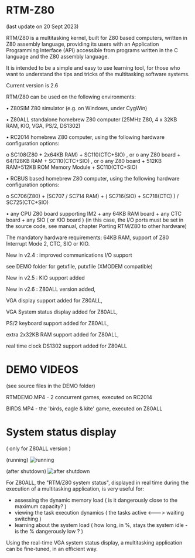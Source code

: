 # RTM-Z80

(last update on 20 Sept 2023)

RTM/Z80 is a multitasking kernel, built for Z80 based computers, written in Z80 assembly language, providing its users with an Application Programming Interface (API) accessible from programs written in the C language and the Z80 assembly language.

It is intended to be a simple and easy to use learning tool, for those who want to understand the tips and tricks of the multitasking software systems.

Current version is 2.6 

RTM/Z80 can be used on the following environments:

• Z80SIM Z80 simulator (e.g. on Windows, under CygWin)

• Z80ALL standalone homebrew Z80 computer (25MHz Z80, 4 x 32KB RAM, KIO, VGA, PS/2, DS1302)

• RC2014 homebrew Z80 computer, using the following hardware configuration options:

  o SC108(Z80 + 2x64KB RAM) + SC110(CTC+SIO) , or
  o any Z80 board + 64/128KB RAM + SC110(CTC+SIO) , or
  o any Z80 board + 512KB RAM+512KB ROM Memory Module + SC110(CTC+SIO)

• RCBUS based homebrew Z80 computer, using the following hardware configuration options:

  o SC706(Z80) + (SC707 / SC714 RAM) + ( SC716(SIO) + SC718(CTC) ) / SC725(CTC+SIO) 

• any CPU Z80 board supporting IM2 + any 64KB RAM board + any CTC board + any SIO ( or KIO board ) (in this case, the I/O ports must be set in the source code, see manual, chapter Porting RTM/Z80 to other hardware)

The mandatory hardware requirements: 64KB RAM, support of Z80 Interrupt Mode 2, CTC, SIO or KIO.   

New in v2.4 : improved communications I/O support

see DEMO folder for getxfile, putxfile (XMODEM compatible)

New in v2.5 : KIO support added

New in v2.6 : Z80ALL version added, 

VGA display support added for Z80ALL, 

VGA System status display added for Z80ALL, 

PS/2 keyboard support added for Z80ALL, 

extra 2x32KB RAM support added for Z80ALL,

real time clock DS1302 support added for Z80ALL

# DEMO VIDEOS 

(see source files in the DEMO folder)

RTMDEMO.MP4 - 2 concurrent games, executed on RC2014

BIRDS.MP4 - the 'birds, eagle & kite' game, executed on Z80ALL

# System status display

 ( only for Z80ALL version )

(running)
![running](https://github.com/Laci1953/RTM-Z80/assets/87603175/7e8091fa-14ae-4b71-8cef-8817297eeeb6)

(after shutdown)
![after shutdown](https://github.com/Laci1953/RTM-Z80/assets/87603175/38a87e94-a176-43e1-b21b-9fbceba6ebad)

For Z80ALL, the "RTM/Z80 system status", displayed in real time during the execution of a multitasking application, is very useful for:

- assessing the dynamic memory load ( is it dangerously close to the maximum capacity? )
- viewing the task execution dynamics ( the tasks active <---> waiting switching )
- learning about the system load ( how long, in %, stays the system idle - is the % dangerously low  ? )

Using the real-time VGA system status display, a multitasking application can be fine-tuned, in an efficient way.

